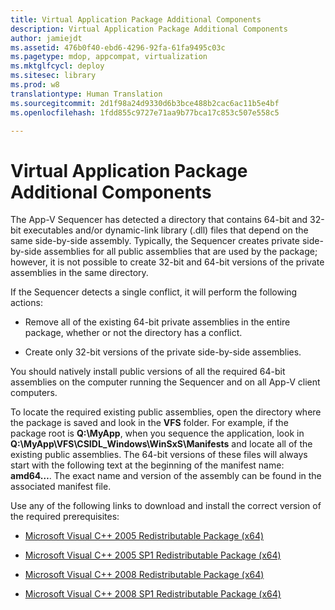 ```yaml
---
title: Virtual Application Package Additional Components
description: Virtual Application Package Additional Components
author: jamiejdt
ms.assetid: 476b0f40-ebd6-4296-92fa-61fa9495c03c
ms.pagetype: mdop, appcompat, virtualization
ms.mktglfcycl: deploy
ms.sitesec: library
ms.prod: w8
translationtype: Human Translation
ms.sourcegitcommit: 2d1f98a24d9330d6b3bce488b2cac6ac11b5e4bf
ms.openlocfilehash: 1fdd855c9727e71aa9b77bca17c853c507e558c5

---
```



# Virtual Application Package Additional Components


The App-V Sequencer has detected a directory that contains 64-bit and 32-bit executables and/or dynamic-link library (.dll) files that depend on the same side-by-side assembly. Typically, the Sequencer creates private side-by-side assemblies for all public assemblies that are used by the package; however, it is not possible to create 32-bit and 64-bit versions of the private assemblies in the same directory.

If the Sequencer detects a single conflict, it will perform the following actions:

-   Remove all of the existing 64-bit private assemblies in the entire package, whether or not the directory has a conflict.

-   Create only 32-bit versions of the private side-by-side assemblies.

You should natively install public versions of all the required 64-bit assemblies on the computer running the Sequencer and on all App-V client computers.

To locate the required existing public assemblies, open the directory where the package is saved and look in the **VFS** folder. For example, if the package root is **Q:\\MyApp**, when you sequence the application, look in **Q:\\MyApp\\VFS\\CSIDL\_Windows\\WinSxS\\Manifests** and locate all of the existing public assemblies. The 64-bit versions of these files will always start with the following text at the beginning of the manifest name: **amd64…**. The exact name and version of the assembly can be found in the associated manifest file.

Use any of the following links to download and install the correct version of the required prerequisites:

-   [Microsoft Visual C++ 2005 Redistributable Package (x64)](http://go.microsoft.com/fwlink/?LinkId=152697)

-   [Microsoft Visual C++ 2005 SP1 Redistributable Package (x64)](http://go.microsoft.com/fwlink/?LinkId=152698)

-   [Microsoft Visual C++ 2008 Redistributable Package (x64)](http://go.microsoft.com/fwlink/?LinkId=152699)

-   [Microsoft Visual C++ 2008 SP1 Redistributable Package (x64)](http://go.microsoft.com/fwlink/?LinkId=152700)

 

 








<!--HONumber=Jun16_HO4-->


